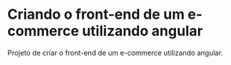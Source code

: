 # Criando o front-end de um e-commerce utilizando angular
Projeto de criar o front-end de um e-commerce utilizando angular.
